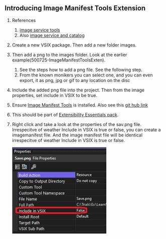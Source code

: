 ## Introducing Image Manifest Tools Extension

1. References 
   1. [image service tools](https://learn.microsoft.com/en-us/visualstudio/extensibility/internals/image-service-tools)
   2. Also [image service and catalog](https://learn.microsoft.com/en-us/visualstudio/extensibility/image-service-and-catalog)

2. Create a new VSIX package. Then add a new folder images. 

3. Then add a png to the images folder. Look at the earlier example(500725-ImageManifestToolsExten). 
   1. See the steps how to add a png file. See the following step.
   2. From the known monikers you can select one, and you can even export, it as png, jpg or gif to any location on the disc 

4. Include the added png file into the project. Then from the image properties, set include in VSIX to be true.

5. Ensure [Image Manifest Tools](https://marketplace.visualstudio.com/items?itemName=MadsKristensen.ImageManifestTools) is installed. Also see this [git hub link](https://github.com/madskristensen/MonikerManifestTools)

6. This should be part of [Extensibility Essentials pack](https://marketplace.visualstudio.com/items?itemName=MadsKristensen.ExtensibilityEssentials2022).

7. Right click and take a look at the properties of the sav.png file. Irrespecitve of weather Include in VSIX is true or false, you can create a imagemanifest file. And the image manifest file will be identical irrespecitve of weather Include in VSIX is true or false.
   
   ![Save Png Properties](./images/50_50SavePngProperties.jpg)

